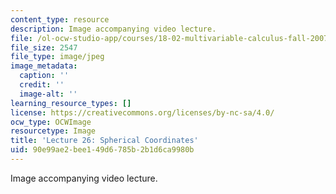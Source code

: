 ```yaml
---
content_type: resource
description: Image accompanying video lecture.
file: /ol-ocw-studio-app/courses/18-02-multivariable-calculus-fall-2007/90e99ae2bee149d6785b2b1d6ca9980b_26.jpg
file_size: 2547
file_type: image/jpeg
image_metadata:
  caption: ''
  credit: ''
  image-alt: ''
learning_resource_types: []
license: https://creativecommons.org/licenses/by-nc-sa/4.0/
ocw_type: OCWImage
resourcetype: Image
title: 'Lecture 26: Spherical Coordinates'
uid: 90e99ae2-bee1-49d6-785b-2b1d6ca9980b
---
```

Image accompanying video lecture.